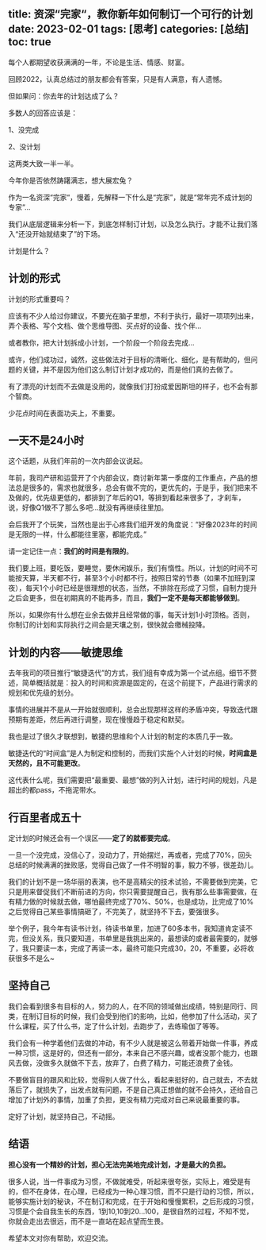 title: 资深“完家“，教你新年如何制订一个可行的计划
date: 2023-02-01
tags: [思考]
categories: [总结]
toc: true
---

每个人都期望收获满满的一年，不论是生活、情感、财富。

回顾2022，认真总结过的朋友都会有答案，只是有人满意，有人遗憾。

但如果问：你去年的计划达成了么？

多数人的回答应该是：

1、没完成

2、没计划

这两类大致一半一半。

今年你是否依然踌躇满志，想大展宏兔？

作为一名资深“完家“，慢着，先解释一下什么是“完家”，就是“常年完不成计划的专家”...

我们从底层逻辑来分析一下，到底怎样制订计划，以及怎么执行。才能不让我们落入“还没开始就结束了”的下场。

计划是什么？

## 计划的形式

计划的形式重要吗？

应该有不少人给过你建议，不要光在脑子里想，不利于执行，最好一项项列出来，弄个表格、写个文档、做个思维导图、买点好的设备、找个伴...

或者教你，把大计划拆成小计划，一个阶段一个阶段去完成...

或许，他们成功过，诚然，这些做法对于目标的清晰化、细化，是有帮助的，但问题的关键，并不是因为他们这么制订计划才成功的，而是他们真的去做了。

有了漂亮的计划而不去做是没用的，就像我们打扮成爱因斯坦的样子，也不会有那个智商。

少花点时间在表面功夫上，不重要。

## 一天不是24小时

这个话题，从我们年前的一次内部会议说起。

年前，我司产研和运营开了个内部会议，商讨新年第一季度的工作重点，产品的想法总是很多的，需求也就很多，总会有做不完的，更优先的，于是乎，我们把来不及做的，优先级更低的，都排到了年后的Q1，等排到看起来很多了，才刹车，说，好像Q1做不了那么多吧...就没有再继续往里加。

会后我开了个玩笑，当然也是出于心疼我们组开发的角度说：“好像2023年的时间是无限的一样，什么都能往里塞，都能完成。”

请一定记住一点：**我们的时间是有限的**。

我们要上班，要吃饭，要睡觉，要休闲娱乐，我们有惰性。所以，计划的时间不可能按天算，半天都不行，甚至3个小时都不行，按照日常的节奏（如果不加班到深夜），每天1个小时已经是很理想的状态，当然，不排除在形成了习惯，自制力提升之后会更多，但在初期真的不能再多，而且，**我们一定不是每天都能够做到**。

所以，如果你有什么想在业余去做并且经常做的事，每天计划1小时顶格。否则，你制订的计划和实际执行之间会是天壤之别，很快就会缴械投降。

## 计划的内容——敏捷思维

去年我司的项目推行“敏捷迭代”的方式，我们组有幸成为第一个试点组。细节不赘述，简单概括就是：投入的时间和资源是固定的，在这个前提下，产品进行需求的规划和优先级的划分。

事情的进展并不是从一开始就很顺利，总会出现那样这样的矛盾冲突，导致迭代跟预期有差距，然后再进行调整，现在慢慢趋于稳定和默契。

我也是过了很久才联想到，敏捷的思维和个人计划的制定的本质几乎一致。

敏捷迭代的“时间盒”是人为制定和控制的，而我们实施个人计划的时候，**时间盒是天然的，且不可能更改**。

这代表什么呢，我们需要把“最重要、最想”做的列入计划，进行时间的规划，凡是超出的都pass，不拖泥带水。

## 行百里者成五十

定计划的时候还会有一个误区——**定了的就都要完成**。

一旦一个没完成，没信心了，没动力了，开始摆烂，再或者，完成了70%，回头总结的时候满满的挫败感，觉得自己做了一件不明智的事，毅力不够，很差劲儿。

我们的计划不是一场华丽的表演，也不是高精尖的技术试验，不需要做到完美，它只是用来督促我们不断前进的方向，你只需要提醒自己，我有那么些事需要做，在有精力做的时候就去做，哪怕最终完成了70%、50%，也是成功，比完成了10%之后觉得自己某些事情搞砸了，不完美了，就坚持不下去，要强很多。

举个例子，我今年有读书计划，待读书单里，加进了60多本书，我知道肯定读不完，但没关系，我只要知道，书单里是我挑出来的，最想读的或者最需要的，就够了，我只要读一本，完成了再读一本，最终可能只完成30，20，不重要，必将收获很多不是么~

## 坚持自己

我们会看到很多有目标的人，努力的人，在不同的领域做出成绩，特别是同行、同类，在制订目标的时候，我们会受到他们的影响，比如，他参加了什么活动，买了什么课程，买了什么书，定了什么计划，去跑步了，去练瑜伽了等等。

我们会有一种学着他们去做的冲动，有不少人就是被这么带着开始做一件事，养成一种习惯，这是好的，但还有一部分，本来自己不感兴趣，或者没那个能力，也跟风去做，没做多久就做不下去，放弃了，白费了精力，可能还浪费了金钱。

不要做盲目的跟风和比较，觉得别人做了什么，看起来挺好的，自己就去，不去就落后了，就损失了，出发点就有问题，不是自己真正想做的就不会持久，还给自己增加了计划外的事情，加重了负担，更没有精力完成对自己来说最重要的事。

定好了计划，就坚持自己，不动摇。

## 结语

**担心没有一个精妙的计划，担心无法完美地完成计划，才是最大的负担。**

很多人说，当一件事成为习惯，不做就难受，听起来很夸张，实际上，难受是有的，但不在身体，在心理，已经成为一种心理习惯，而不只是行动的习惯，所以，能够实施计划的秘诀，不在制订和完成，在于开始和慢慢累积，之后形成的习惯，习惯是个会自我生长的东西，1到10,10到20...100，是很自然的过程，不知不觉，你就会走出去很远，而不是一直站在起点望而生畏。

希望本文对你有帮助，欢迎交流。